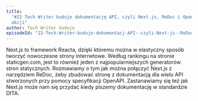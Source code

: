 ```yaml
---
title:
  "#22 Tech Writer buduje dokumentację API, czyli Next.js, ReDoc i OpenAPI w
  akcji"
author: Tech Writer koduje
episodeId: "22-Tech-Writer-buduje-dokumentacj-API--czyli-Next-js--ReDoc-i-OpenAPI-w-akcji-el3gk9"
---
```


Next.js to framework Reacta, dzięki któremu można w elastyczny sposób tworzyć
nowoczesne strony internetowe. Według rankingu na stronie staticgen.com, jest to
również jeden z najpopularniejszych generatorów stron statycznych. Rozmawiamy o
tym jak można połączyć Next.js z narzędziem ReDoc, żeby zbudować stronę z
dokumentacją dla wielu API stworzonych przy pomocy specyfikacji OpenAPI.
Zastanawiamy się też jak Next.js może nam się przydać kiedy piszemy dokumentację
w standardzie DITA.

